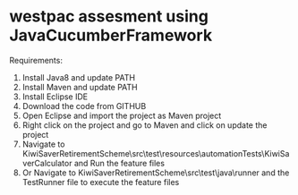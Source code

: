 # westpac assesment using JavaCucumberFramework
Requirements:
1. Install Java8 and update PATH
2. Install Maven and update PATH
3. Install Eclipse IDE
4. Download the code from GITHUB
5. Open Eclipse and import the project as Maven project
6. Right click on the project and go to Maven and click on update the project
7. Navigate to KiwiSaverRetirementScheme\src\test\resources\automationTests\KiwiSaverCalculator and Run the feature files
8. Or Navigate to KiwiSaverRetirementScheme\src\test\java\runner and the TestRunner file to execute the feature files
